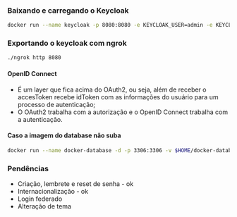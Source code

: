 ### Baixando e carregando o Keycloak

```sh
docker run --name keycloak -p 8080:8080 -e KEYCLOAK_USER=admin -e KEYCLOAK_PASSWORD=admin --network=tech-day-network -d quay.io/keycloak/keycloak:12.0.4
```

### Exportando o keycloak com ngrok

```sh
./ngrok http 8080
```

#### OpenID Connect

- É um layer que fica acima do OAuth2, ou seja, além de receber o accesToken recebe idToken com as informações do usuário para um processo de autenticação;
- O OAuth2 trabalha com a autorização e o OpenID Connect trabalha com a autenticação.

#### Caso a imagem do database não suba

```sh
docker run --name docker-database -d -p 3306:3306 -v $HOME/docker-databases/docker-database:/var/lib/mysql -e MYSQL_ROOT_PASSWORD=root mysql:5.7
```

### Pendências

- Criação, lembrete e reset de senha - ok
- Internacionalização - ok
- Login federado
- Alteração de tema
